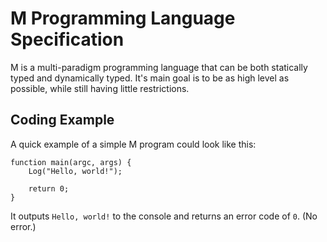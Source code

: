 # M Programming Language Specification
M is a multi-paradigm programming language that can be both statically typed and dynamically typed.  It's main goal is to be as high level as possible, while still having little restrictions.

## Coding Example
A quick example of a simple M program could look like this:
```
function main(argc, args) {
    Log("Hello, world!");

    return 0;
}
```
It outputs `Hello, world!` to the console and returns an error code of `0`. (No error.)